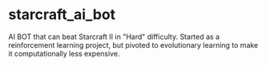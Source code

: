 # starcraft_ai_bot

AI BOT that can beat Starcraft II in "Hard" difficulty. Started as a reinforcement learning project,
but pivoted to evolutionary learning to make it computationally less expensive.
